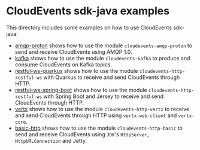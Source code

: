 # CloudEvents sdk-java examples

This directory includes some examples on how to use CloudEvents sdk-java:

-   [amqp-proton](amqp-proton) shows how to use the module
    `cloudevents-amqp-proton` to send and receive CloudEvents using AMQP 1.0.
-   [kafka](kafka) shows how to use the module `cloudevents-kafka` to produce
    and consume CloudEvents on Kafka topics.
-   [restful-ws-quarkus](restful-ws-quarkus) shows how to use the module
    `cloudevents-http-restful-ws` with Quarkus to receive and send CloudEvents
    through HTTP.
-   [restful-ws-spring-boot](restful-ws-spring-boot) shows how to use the module
    `cloudevents-http-restful-ws` with Spring Boot and Jersey to receive and
    send CloudEvents through HTTP.
-   [vertx](vertx) shows how to use the module `cloudevents-http-vertx` to
    receive and send CloudEvents through HTTP using `vertx-web-client` and
    `vertx-core`.
-   [basic-http](basic-http) shows how to use the module
    `cloudevents-http-basic` to send and receive CloudEvents using `JDK`'s
    `HttpServer`, `HttpURLConnection` and Jetty.
